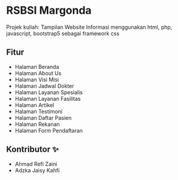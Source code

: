 # RSBSI Margonda
Projek kuliah: Tampilan Website Informasi 
menggunakan html, php, javascript, bootstrap5 sebagai framework css 


## Fitur

- Halaman Beranda
- Halaman About Us
- Halaman Visi Misi
- Halaman Jadwal Dokter
- Halaman Layanan Spesialis
- Halaman Layanan Fasilitas
- Halaman Artikel
- Halaman Testimoni
- Halaman Daftar Pasien
- Halaman Rekanan
- Halaman Form Pendaftaran

## Kontributor ✨
- Ahmad Refi Zaini
- Adzka Jaisy Kahfi
